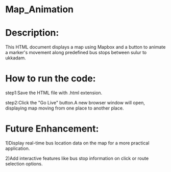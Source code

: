 # Map_Animation
# Description:
This HTML document displays a map using Mapbox and a button to animate a marker's movement along predefined bus stops between sulur to ukkadam.

# How to run the code:
step1:Save the HTML file with .html extension.

step2:Click the "Go Live" button.A new browser window will open, displaying map moving from one place to another place.

# Future Enhancement:
1)Display real-time bus location data on the map for a more practical application.

2)Add interactive features like bus stop information on click or route selection options.
